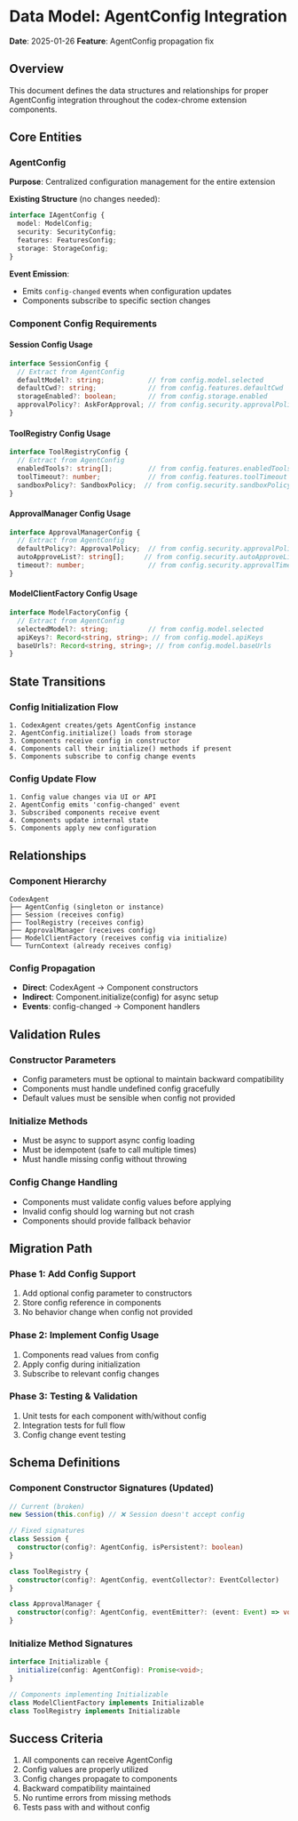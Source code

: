 # Data Model: AgentConfig Integration

**Date**: 2025-01-26
**Feature**: AgentConfig propagation fix

## Overview

This document defines the data structures and relationships for proper AgentConfig integration throughout the codex-chrome extension components.

## Core Entities

### AgentConfig
**Purpose**: Centralized configuration management for the entire extension

**Existing Structure** (no changes needed):
```typescript
interface IAgentConfig {
  model: ModelConfig;
  security: SecurityConfig;
  features: FeaturesConfig;
  storage: StorageConfig;
}
```

**Event Emission**:
- Emits `config-changed` events when configuration updates
- Components subscribe to specific section changes

### Component Config Requirements

#### Session Config Usage
```typescript
interface SessionConfig {
  // Extract from AgentConfig
  defaultModel?: string;           // from config.model.selected
  defaultCwd?: string;             // from config.features.defaultCwd
  storageEnabled?: boolean;        // from config.storage.enabled
  approvalPolicy?: AskForApproval; // from config.security.approvalPolicy
}
```

#### ToolRegistry Config Usage
```typescript
interface ToolRegistryConfig {
  // Extract from AgentConfig
  enabledTools?: string[];         // from config.features.enabledTools
  toolTimeout?: number;            // from config.features.toolTimeout
  sandboxPolicy?: SandboxPolicy;  // from config.security.sandboxPolicy
}
```

#### ApprovalManager Config Usage
```typescript
interface ApprovalManagerConfig {
  // Extract from AgentConfig
  defaultPolicy?: ApprovalPolicy;  // from config.security.approvalPolicy
  autoApproveList?: string[];     // from config.security.autoApproveList
  timeout?: number;                // from config.security.approvalTimeout
}
```

#### ModelClientFactory Config Usage
```typescript
interface ModelFactoryConfig {
  // Extract from AgentConfig
  selectedModel?: string;          // from config.model.selected
  apiKeys?: Record<string, string>; // from config.model.apiKeys
  baseUrls?: Record<string, string>; // from config.model.baseUrls
}
```

## State Transitions

### Config Initialization Flow
```
1. CodexAgent creates/gets AgentConfig instance
2. AgentConfig.initialize() loads from storage
3. Components receive config in constructor
4. Components call their initialize() methods if present
5. Components subscribe to config change events
```

### Config Update Flow
```
1. Config value changes via UI or API
2. AgentConfig emits 'config-changed' event
3. Subscribed components receive event
4. Components update internal state
5. Components apply new configuration
```

## Relationships

### Component Hierarchy
```
CodexAgent
├── AgentConfig (singleton or instance)
├── Session (receives config)
├── ToolRegistry (receives config)
├── ApprovalManager (receives config)
├── ModelClientFactory (receives config via initialize)
└── TurnContext (already receives config)
```

### Config Propagation
- **Direct**: CodexAgent → Component constructors
- **Indirect**: Component.initialize(config) for async setup
- **Events**: config-changed → Component handlers

## Validation Rules

### Constructor Parameters
- Config parameters must be optional to maintain backward compatibility
- Components must handle undefined config gracefully
- Default values must be sensible when config not provided

### Initialize Methods
- Must be async to support async config loading
- Must be idempotent (safe to call multiple times)
- Must handle missing config without throwing

### Config Change Handling
- Components must validate config values before applying
- Invalid config should log warning but not crash
- Components should provide fallback behavior

## Migration Path

### Phase 1: Add Config Support
1. Add optional config parameter to constructors
2. Store config reference in components
3. No behavior change when config not provided

### Phase 2: Implement Config Usage
1. Components read values from config
2. Apply config during initialization
3. Subscribe to relevant config changes

### Phase 3: Testing & Validation
1. Unit tests for each component with/without config
2. Integration tests for full flow
3. Config change event testing

## Schema Definitions

### Component Constructor Signatures (Updated)
```typescript
// Current (broken)
new Session(this.config) // ❌ Session doesn't accept config

// Fixed signatures
class Session {
  constructor(config?: AgentConfig, isPersistent?: boolean)
}

class ToolRegistry {
  constructor(config?: AgentConfig, eventCollector?: EventCollector)
}

class ApprovalManager {
  constructor(config?: AgentConfig, eventEmitter?: (event: Event) => void)
}
```

### Initialize Method Signatures
```typescript
interface Initializable {
  initialize(config: AgentConfig): Promise<void>;
}

// Components implementing Initializable
class ModelClientFactory implements Initializable
class ToolRegistry implements Initializable
```

## Success Criteria

1. All components can receive AgentConfig
2. Config values are properly utilized
3. Config changes propagate to components
4. Backward compatibility maintained
5. No runtime errors from missing methods
6. Tests pass with and without config